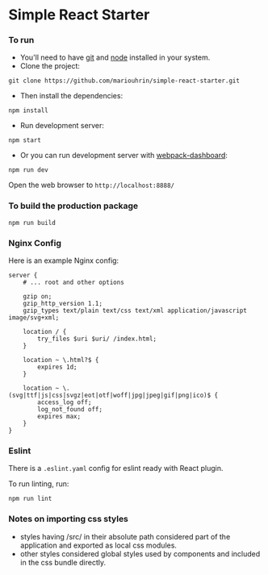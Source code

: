 # Simple React Starter

### To run

* You'll need to have [git](https://git-scm.com/) and [node](https://nodejs.org/en/) installed in your system.
* Clone the project:

```
git clone https://github.com/mariouhrin/simple-react-starter.git
```

* Then install the dependencies:

```
npm install
```

* Run development server:

```
npm start
```

* Or you can run development server with [webpack-dashboard](https://github.com/FormidableLabs/webpack-dashboard):

```
npm run dev
```

Open the web browser to `http://localhost:8888/`


### To build the production package

```
npm run build
```

### Nginx Config

Here is an example Nginx config:

```
server {
	# ... root and other options

	gzip on;
	gzip_http_version 1.1;
	gzip_types text/plain text/css text/xml application/javascript image/svg+xml;

	location / {
		try_files $uri $uri/ /index.html;
	}

	location ~ \.html?$ {
		expires 1d;
	}

	location ~ \.(svg|ttf|js|css|svgz|eot|otf|woff|jpg|jpeg|gif|png|ico)$ {
		access_log off;
		log_not_found off;
		expires max;
	}
}
```

### Eslint
There is a `.eslint.yaml` config for eslint ready with React plugin.

To run linting, run:

```
npm run lint
```

### Notes on importing css styles
* styles having /src/ in their absolute path considered part of the application and exported as local css modules.
* other styles considered global styles used by components and included in the css bundle directly.

